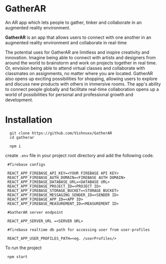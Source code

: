 # GatherAR

An AR app which lets people to gather, tinker and collaborate in an augmented reality environment.

**GatherAR** is an app that allows users to connect with one another in an augmented reality environment and collaborate in real-time

The potential uses for GatherAR are limitless and inspire creativity and innovation. Imagine being able to connect with artists and designers from around the world to brainstorm and work on projects together in real time. Or, envision being able to attend virtual classes and collaborate with classmates on assignments, no matter where you are located. GatherAR also opens up exciting possibilities for shopping, allowing users to explore and discuss new products with others in immersive rooms. The app's ability to connect people globally and facilitate real-time collaboration opens up a world of possibilities for personal and professional growth and development.

# Installation

      git clone https://github.com/Vishnuxx/GatherAR
      cd gatherar

      npm i

create `.env` file in your project root directory and add the following code.


     #firebase configs

     REACT_APP_FIREBASE_API_KEY=<YOUR FIREBASE API KEY>
     REACT_APP_FIREBASE_AUTH_DOMAIN=<FIREBASE AUTH DOMAIN>
     REACT_APP_FIREBASE_DATABASE_URL=<DATABASE URL>
     REACT_APP_FIREBASE_PROJECT_ID=<PROJECT ID>
     REACT_APP_FIREBASE_STORAGE_BUCKET=<STORAGE BUCKET>
     REACT_APP_FIREBASE_MESSAGING_SENDER_ID=<SENDER ID>
     REACT_APP_FIREBASE_APP_ID=<APP ID>
     REACT_APP_FIREBASE_MEASUREMENT_ID=<MEASUREMENT ID>

     #GatherAR server endpoint

     REACT_APP_SERVER_URL =<SERVER URL>

     #firebase realtime db path for accessing user from user-profiles

     REACT_APP_USER_PROFILES_PATH=<eg. /userProfiles/>


To run the project 

     npm start